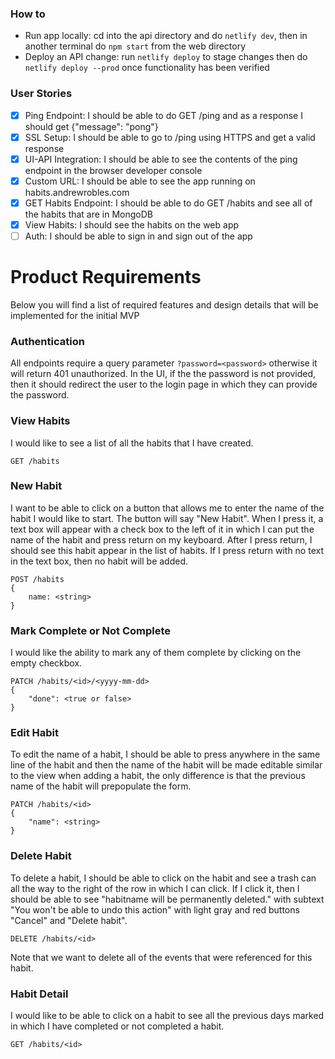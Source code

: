 ### How to
- Run app locally: cd into the api directory and do `netlify dev`, then in another terminal do `npm start` from the web directory
- Deploy an API change: run `netlify deploy` to stage changes then do `netlify deploy --prod` once functionality has been verified

### User Stories
- [x] Ping Endpoint: I should be able to do GET /ping and as a response I should get {"message": "pong"}
- [x] SSL Setup: I should be able to go to /ping using HTTPS and get a valid response
- [x] UI-API Integration: I should be able to see the contents of the ping endpoint in the browser developer console
- [x] Custom URL: I should be able to see the app running on habits.andrewrobles.com
- [x] GET Habits Endpoint: I should be able to do GET /habits and see all of the habits that are in MongoDB
- [x] View Habits: I should see the habits on the web app
- [ ] Auth: I should be able to sign in and sign out of the app

# Product Requirements

Below you will find a list of required features and design details that will be implemented for the initial MVP

### Authentication

All endpoints require a query parameter `?password=<password>` otherwise it will return 401 unauthorized. In the UI, if the the password is not provided, then it should redirect the user to the login page in which they can provide the password.

### View Habits
I would like to see a list of all the habits that I have created.

```
GET /habits
```

### New Habit
I want to be able to click on a button that allows me to enter the name of the habit I would like to start. The button will say "New Habit". When I press it, a text box will appear with a check box to the left of it in which I can put the name of the habit and press return on my keyboard. After I press return, I should see this habit appear in the list of habits. If I press return with no text in the text box, then no habit will be added.

```
POST /habits
{
    name: <string> 
}
```


### Mark Complete or Not Complete
I would like the ability to mark any of them complete by clicking on the empty checkbox.

```
PATCH /habits/<id>/<yyyy-mm-dd>
{
    "done": <true or false>
}
```

### Edit Habit
To edit the name of a habit, I should be able to press anywhere in the same line of the habit and then the name of the habit will be made editable similar to the view when adding a habit, the only difference is that the previous name of the habit will prepopulate the form.

```
PATCH /habits/<id>
{
    "name": <string>
}
```

### Delete Habit
To delete a habit, I should be able to click on the habit and see a trash can all the way to the right of the row in which I can click. If I click it, then I should be able to see "habitname will be permanently deleted." with subtext "You won't be able to undo this action" with light gray and red buttons  "Cancel" and "Delete habit".

```
DELETE /habits/<id>
```

Note that we want to delete all of the events that were referenced for this habit.

### Habit Detail
I would like to be able to click on a habit to see all the previous days marked in which I have completed or not completed a habit.

```
GET /habits/<id>
```
